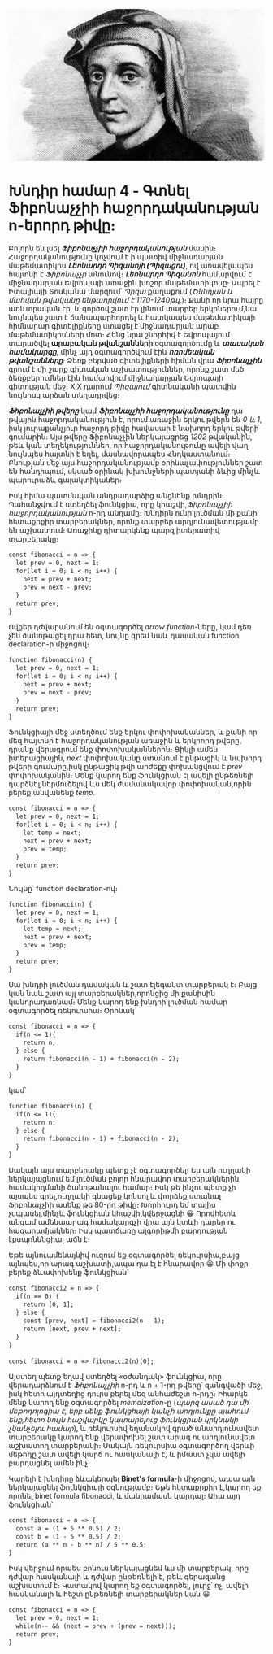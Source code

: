 ![Leonardo Pisano](../images/Fibonacci.jpg)

# Խնդիր համար 4 - Գտնել Ֆիբոնաչչիի հաջորդականության n-երորդ թիվը։

Բոլորն են լսել **_Ֆիբոնաչչիի հաջորդականության_** մասին։ Հաջորդականությունը կոչվում է ի պատիվ միջնադարյան մաթեմատիկոս **_Լեոնարդո Պիզանոյի (Պիզացու)_**, ով առավելապես հայտնի է _Ֆիբոնաչչի_ անունով։ **_Լեոնարդո Պիզանոն_** համարվում է միջնադարյան Եվրոպայի առաջին խոշոր մաթեմատիկոսը։ Ապրել է Իտալիայի Տոսկանա մարզում՝ _Պիզա_ քաղաքում (_Ծննդյան և մահվան թվականը ենթադրվում է 1170-1240թվ․_)։ Քանի որ նրա հայրը առևտրական էր, և գործով շատ էր լինում տարբեր երկրներում,նա նույնպես շատ է ճանապարհորդել և հատկապես մաթեմատիկայի հիմնարար գիտելիքները ստացել է միջնադարյան արաբ մաթեմատիկոսների մոտ։ Հենց նրա շնորհիվ է Եվրոպայում տարածվել **արաբական թվանշանների** օգտագործումը և **_տասական համակարգը_**, մինչ այդ օգտագործվում էին **_հռոմեական թվանշանները_**։ Ձեռք բերված գիտելիքների հիման վրա **_Ֆիբոնաչչին_** գրում է մի շարք գիտական աշխատություններ, որոնք շատ մեծ ձեռքբերումներ էին համարվում միջնադարյան Եվրոպայի գիտության մեջ։ XIX դարում _Պիզայում_ գիտնականի պատվին նույնիսկ արձան տեղադրվեց։

**_Ֆիբոնաչչիի թվերը_** կամ **_Ֆիբոնաչչիի հաջորդականությունը_** դա թվային հաջորդականություն է, որում առաջին երկու թվերն են _0 և 1_, իսկ յուրաքանչյուր հաջորդ թիվը հավասար է նախորդ երկու թվերի գումարին։ Այս թվերը Ֆիբոնաչչին ներկայացրեց _1202_ թվականին, թեև կան տեղեկություններ, որ հաջորդականութունը ավելի վաղ նույնպես հայտնի է եղել, մասնավորապես Հնդկաստանում։ Բնության մեջ այս հաջորդականությամբ օրինաչափություններ շատ են հանդիպում, սկսած օրինակ խխունջների պատյանի ձևից մինչև պարուրաձև գալակտիկաներ։

Իսկ հիմա պատմական անդրադարձից անցնենք խնդրին։ Պահանջվում է ստեղծել ֆունկցիա, որը կհաշվի,_Ֆիբոնաչչիի հաջորդականության_ n-րդ անդամը։ Խնդիրն ունի լուծման մի քանի հետաքրքիր տարբերակներ, որոնք տարբեր արդյունավետությամբ են աշխատում։ Առաջինը դիտարկենք պարզ իտերատիվ տարբերակը։

```
const fibonacci = n => {
  let prev = 0, next = 1;
  for(let i = 0; i < n; i++) {
    next = prev + next;
    prev = next - prev;
  }
  return prev;
}
```

Ովքեր դժվարանում են օգտագործել _arrow function_-ները, կամ դեռ չեն ծանոթացել դրա հետ, նույնը գրեմ նաև դասական function declaration-ի միջոցով։

```
function fibonacci(n) {
  let prev = 0, next = 1;
  for(let i = 0; i < n; i++) {
    next = prev + next;
    prev = next - prev;
  }
  return prev;
}
```

Ֆունկցիայի մեջ ստեղծում ենք երկու փոփոխականներ, և քանի որ մեզ հայտնի է հաջորդականության առաջին և երկրորդ թվերը, դրանք վերագրում ենք փոփոխականներին։
Ցիկլի ամեն իտերացիային, _next_ փոփոխականը ստանում է ընթացիկ և նախորդ թվերի գումարը,իսկ ընթացիկ թվի արժեքը փոխանցվում է _prev_ փոփոխականին։ Մենք կարող ենք ֆունկցիան էլ ավելի ընթեռնելի դարձնել,ներմուծելով ևս մեկ ժամանակավոր փոփոխական,որին բերեք անվանենք _temp_.

```
const fibonacci = n => {
  let prev = 0, next = 1;
  for(let i = 0; i < n; i++) {
    let temp = next;
    next = prev + next;
    prev = temp;
  }
  return prev;
}
```

Նույնը՝ function declaration-ով։

```
function fibonacci(n) {
  let prev = 0, next = 1;
  for(let i = 0; i < n; i++) {
    let temp = next;
    next = prev + next;
    prev = temp;
  }
  return prev;
}
```

Սա խնդրի լուծման դասական և շատ էլեգանտ տարբերակ է։ Բայց կան նաև շատ այլ տարբերակներ,որոնցից մի քանիսին կանդրադառնամ։ Մենք կարող ենք խնդրի լուծման համար օգտագործել ռեկուրսիա։ Օրինակ՝

```
const fibonacci = n => {
  if(n <= 1){
    return n;
  } else {
    return fibonacci(n - 1) + fibonacci(n - 2);
  }
}
```

կամ՝

```
function fibonacci(n) {
  if(n <= 1){
    return n;
  } else {
    return fibonacci(n - 1) + fibonacci(n - 2);
  }
}
```

Սակայն այս տարբերակը պետք չէ օգտագործել։ Ես այն ուղղակի ներկայացնում եմ լուծման բոլոր հնարավոր տարբերակներին համակողմանի ծանոթանալու համար։ Իսկ թե ինչու պետք չի այսպես գրել,ուղղակի գնացեք կոնսոլ,և փորձեք ստանալ Ֆիբոնաչչիի ասենք թե 80-րդ թիվը։ Խորհուրդ եմ տալիս չսպասել,մինչև ֆունկցիան կհաշվի,կվերջացնի &#x1F600; Որովհետև անգամ ամենաարագ համակարգչի վրա այն կտևի դարեր ու հազարամյակներ։ Իսկ պատճառը ալգորիթմի բարդության էքսպոնենցիալ աճն է։

Եթե այնուամենայնիվ ուզում եք օգտագործել ռեկուրսիա,բայց այնպես,որ արագ աշխատի,ապա դա էլ է հնարավոր &#x1F600; Մի փոքր բերեք ձևափոխենք ֆունկցիան՝

```
const fibonacci2 = n => {
  if(n == 0) {
    return [0, 1];
  } else {
    const [prev, next] = fibonacci2(n - 1);
    return [next, prev + next];
  }
}

const fibonacci = n => fibonacci2(n)[0];
```

Այստեղ պետք եղավ ստեղծել «օժանդակ» ֆունկցիա, որը վերադարձնում է _Ֆիբոնաչչիի_ n-րդ և n + 1-րդ թվերը՝ զանգվածի մեջ, իսկ հետո այդտեղից դուրս բերել մեզ անհաժեշտ n-րդը։
Իհարկե մենք կարող ենք օգտագործել _memoization_-ը (_պարզ ասած դա մի մեթոդոլոգիա է, երբ մենք ֆունկցիայի կանչի արդյունքը պահում ենք,հետո նույն հաշվարկը կատարելուց ֆունկցիան կրկնակի չկանչելու համար_), և ռեկուրսիվ եղանակով գրած անարդյունավետ տարբերակը կարող ենք վերափոխել շատ արագ ու արդյունավետ աշխատող տարբերակի։ Սակայն ռեկուրսիա օգտագործող վերևի մեթոդը շատ ավելի կարճ ու հասկանալի է, և իմաստ չկա ավելի բարդացնել ամեն ինչ։

Կարելի է խնդիրը ձևակերպել **Binet's formula**-ի միջոցով, ապա այն ներկայացնել ֆունկցիայի օգնությամբ։ Եթե հետաքրքիր է,կարող եք որոնել binet formula fibonacci, և մանրամասն կարդալ։ Ահա այդ ֆունկցիան՝

```
const fibonacci = n => {
  const a = (1 + 5 ** 0.5) / 2;
  const b = (1 - 5 ** 0.5) / 2;
  return (a ** n - b ** n) / 5 ** 0.5;
}
```

Իսկ վերջում որպես բոնուս ներկայացնեմ ևս մի տարբերակ, որը դժվար հասկանալի և դժվար ընթեռնելի է, թեև գերազանց աշխատում է։ Կատակով կարող եք օգտագործել, լուրջ՝ ոչ, ավելի հասկանալի և հեշտ ընթեռնելի տարբերակներ կան &#x1F600;

```
const fibonacci = n => {
  let prev = 0, next = 1;
  while(n-- && (next = prev + (prev = next)));
  return prev;
}
```
